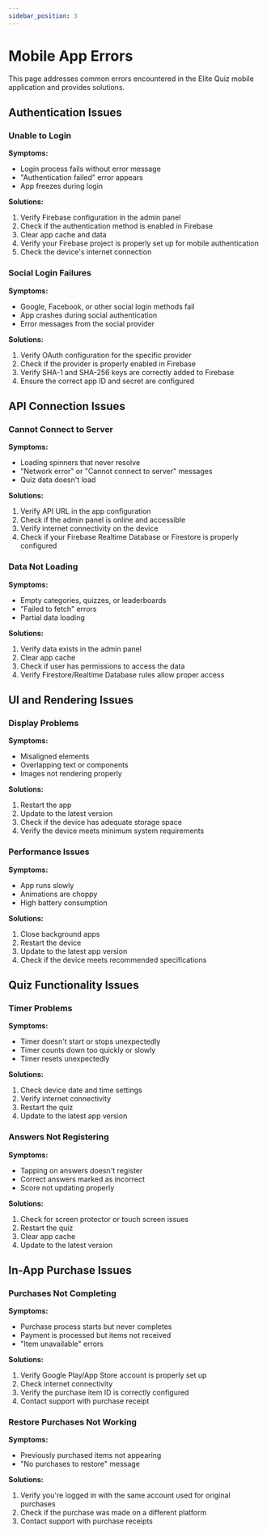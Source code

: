 ```yaml
---
sidebar_position: 3
---
```


# Mobile App Errors

This page addresses common errors encountered in the Elite Quiz mobile application and provides solutions.

## Authentication Issues

### Unable to Login

**Symptoms:**

- Login process fails without error message
- "Authentication failed" error appears
- App freezes during login

**Solutions:**

1. Verify Firebase configuration in the admin panel
2. Check if the authentication method is enabled in Firebase
3. Clear app cache and data
4. Verify your Firebase project is properly set up for mobile authentication
5. Check the device's internet connection

### Social Login Failures

**Symptoms:**

- Google, Facebook, or other social login methods fail
- App crashes during social authentication
- Error messages from the social provider

**Solutions:**

1. Verify OAuth configuration for the specific provider
2. Check if the provider is properly enabled in Firebase
3. Verify SHA-1 and SHA-256 keys are correctly added to Firebase
4. Ensure the correct app ID and secret are configured

## API Connection Issues

### Cannot Connect to Server

**Symptoms:**

- Loading spinners that never resolve
- "Network error" or "Cannot connect to server" messages
- Quiz data doesn't load

**Solutions:**

1. Verify API URL in the app configuration
2. Check if the admin panel is online and accessible
3. Verify internet connectivity on the device
4. Check if your Firebase Realtime Database or Firestore is properly configured

### Data Not Loading

**Symptoms:**

- Empty categories, quizzes, or leaderboards
- "Failed to fetch" errors
- Partial data loading

**Solutions:**

1. Verify data exists in the admin panel
2. Clear app cache
3. Check if user has permissions to access the data
4. Verify Firestore/Realtime Database rules allow proper access

## UI and Rendering Issues

### Display Problems

**Symptoms:**

- Misaligned elements
- Overlapping text or components
- Images not rendering properly

**Solutions:**

1. Restart the app
2. Update to the latest version
3. Check if the device has adequate storage space
4. Verify the device meets minimum system requirements

### Performance Issues

**Symptoms:**

- App runs slowly
- Animations are choppy
- High battery consumption

**Solutions:**

1. Close background apps
2. Restart the device
3. Update to the latest app version
4. Check if the device meets recommended specifications

## Quiz Functionality Issues

### Timer Problems

**Symptoms:**

- Timer doesn't start or stops unexpectedly
- Timer counts down too quickly or slowly
- Timer resets unexpectedly

**Solutions:**

1. Check device date and time settings
2. Verify internet connectivity
3. Restart the quiz
4. Update to the latest app version

### Answers Not Registering

**Symptoms:**

- Tapping on answers doesn't register
- Correct answers marked as incorrect
- Score not updating properly

**Solutions:**

1. Check for screen protector or touch screen issues
2. Restart the quiz
3. Clear app cache
4. Update to the latest version

## In-App Purchase Issues

### Purchases Not Completing

**Symptoms:**

- Purchase process starts but never completes
- Payment is processed but items not received
- "Item unavailable" errors

**Solutions:**

1. Verify Google Play/App Store account is properly set up
2. Check internet connectivity
3. Verify the purchase item ID is correctly configured
4. Contact support with purchase receipt

### Restore Purchases Not Working

**Symptoms:**

- Previously purchased items not appearing
- "No purchases to restore" message

**Solutions:**

1. Verify you're logged in with the same account used for original purchases
2. Check if the purchase was made on a different platform
3. Contact support with purchase receipts
